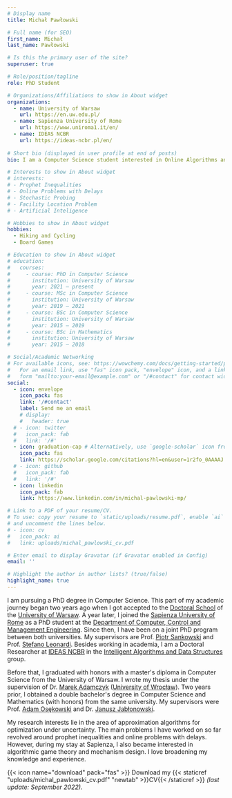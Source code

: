 ```yaml
---
# Display name
title: Michał Pawłowski

# Full name (for SEO)
first_name: Michał
last_name: Pawłowski

# Is this the primary user of the site?
superuser: true

# Role/position/tagline
role: PhD Student

# Organizations/Affiliations to show in About widget
organizations:
  - name: University of Warsaw
    url: https://en.uw.edu.pl/
  - name: Sapienza University of Rome
    url: https://www.uniroma1.it/en/
  - name: IDEAS NCBR
    url: https://ideas-ncbr.pl/en/
    
# Short bio (displayed in user profile at end of posts)
bio: I am a Computer Science student interested in Online Algorithms and Probability Theory.

# Interests to show in About widget
# interests:
# - Prophet Inequalities
# - Online Problems with Delays 
# - Stochastic Probing
# - Facility Location Problem
# - Artificial Inteligence

# Hobbies to show in About widget
hobbies:
  - Hiking and Cycling
  - Board Games

# Education to show in About widget
# education:
#   courses:
#     - course: PhD in Computer Science
#       institution: University of Warsaw
#       year: 2021 – present
#     - course: MSc in Computer Science
#       institution: University of Warsaw
#       year: 2019 – 2021
#     - course: BSc in Computer Science
#       institution: University of Warsaw
#       year: 2015 – 2019
#     - course: BSc in Mathematics
#       institution: University of Warsaw
#       year: 2015 – 2018

# Social/Academic Networking
# For available icons, see: https://wowchemy.com/docs/getting-started/page-builder/#icons
#   For an email link, use "fas" icon pack, "envelope" icon, and a link in the
#   form "mailto:your-email@example.com" or "/#contact" for contact widget.
social:
  - icon: envelope
    icon_pack: fas
    link: '/#contact'
    label: Send me an email
    # display:
    #   header: true
  # - icon: twitter
  #   icon_pack: fab
  #   link: '/#'
  - icon: graduation-cap # Alternatively, use `google-scholar` icon from `ai` icon pack
    icon_pack: fas
    link: https://scholar.google.com/citations?hl=en&user=1r2fo_0AAAAJ
  # - icon: github
  #   icon_pack: fab
  #   link: '/#'
  - icon: linkedin
    icon_pack: fab
    link: https://www.linkedin.com/in/michal-pawlowski-mp/

# Link to a PDF of your resume/CV.
# To use: copy your resume to `static/uploads/resume.pdf`, enable `ai` icons in `params.yaml`,
# and uncomment the lines below.
# - icon: cv
#   icon_pack: ai
#   link: uploads/michal_pawlowski_cv.pdf

# Enter email to display Gravatar (if Gravatar enabled in Config)
email: ''

# Highlight the author in author lists? (true/false)
highlight_name: true
---
```


I am pursuing a PhD degree in Computer Science. This part of my academic journey began two years ago when I got accepted to the [Doctoral School](https://szkolydoktorskie.uw.edu.pl/en/sdnsip-2/) of the [University of Warsaw](https://en.uw.edu.pl/). A year later, I joined the [Sapienza University of Rome](https://www.uniroma1.it/en/) as a PhD student at the [Department of Computer, Control and Management Engineering](https://www.diag.uniroma1.it/en/). Since then, I have been on a joint PhD program between both universities. My supervisors are Prof. [Piotr Sankowski](https://duch.mimuw.edu.pl/~sank/) and Prof. [Stefano Leonardi](https://sites.google.com/a/uniroma1.it/stefanoleonardi-eng/home). Besides working in academia, I am a Doctoral Researcher at [IDEAS NCBR](https://ideas-ncbr.pl/en/) in the [Intelligent Algorithms and Data Structures](https://ideas-ncbr.pl/en/badania/intelligent-algorithms-and-learned-data-structures/) group.

Before that, I graduated with honors with a master's diploma in Computer Science from the University of Warsaw. I wrote my thesis under the supervision of Dr. [Marek Adamczyk](https://mad.cs.uni.wroc.pl/) ([University of Wrocław](https://uwr.edu.pl/en/)). Two years prior, I obtained a double bachelor's degree in Computer Science and Mathematics (with honors) from the same university. My supervisors were Prof. [Adam Osękowski](https://www.mimuw.edu.pl/~ados/index.html) and Dr. [Janusz Jabłonowski](https://mimuw.edu.pl/~janusz/).

My research interests lie in the area of approximation algorithms for optimization under uncertainty. The main problems I have worked on so far revolved around prophet inequalities and online problems with delays. However, during my stay at Sapienza, I also became interested in algorithmic game theory and mechanism design. I love broadening my knowledge and experience.

<!-- I am a second year PhD student at [Institute of Informatics, University of Warsaw](https://www.mimuw.edu.pl/). <br/>
I work as a Doctoral Researcher for [IDEAS NCBR](https://ideas-ncbr.pl/). -->

{{< icon name="download" pack="fas" >}} Download my {{< staticref "uploads/michal_pawlowski_cv.pdf" "newtab" >}}CV{{< /staticref >}} *(last update: September 2022)*.
